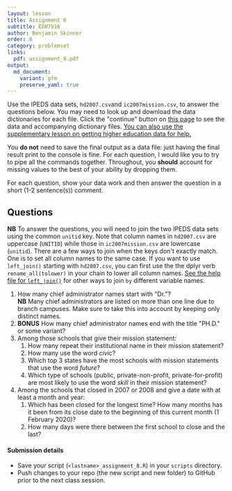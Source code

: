 ```yaml
---
layout: lesson
title: Assignment 8
subtitle: EDH7916
author: Benjamin Skinner
order: 8
category: problemset
links:
  pdf: assignment_8.pdf
output:
  md_document:
    variant: gfm
    preserve_yaml: true
---
```


Use the IPEDS data sets, `hd2007.csv`and `ic2007mission.csv`, to
answer the questions below. You may need to look up and download the
data dictionaries for each file. Click the "continue" button on [this
page](https://nces.ed.gov/ipeds/datacenter/DataFiles.aspx?goToReportId=7)
to see the data and accompanying dictionary files. [You can also use
the supplementary lesson on getting higher education data for
help.](../lessons/getting_data.html)

You **do not** need to save the final output as a data file: just
having the final result print to the console is fine. For each
question, I would like you to try to pipe all the commands
together. Throughout, you **should** account for missing values to the
best of your ability by dropping them.

For each question, show your data work and then answer the question in
a short (1-2 sentence(s)) comment. 

## Questions

**NB** To answer the questions, you will need to join the two IPEDS
data sets using the common `unitid` key. Note that column names in
`hd2007.csv` are uppercase (`UNITID`) while those in
`ic2007mission.csv` are lowercase (`unitid`). There are a few ways to
join when the keys don't exactly match. One is to set all column names
to the same case. If you want to use `left_join()` starting with
`hd2007.csv`, you can first use the the dplyr verb
`rename_all(tolower)` in your chain to lower all column names. [See
the help file for
`left_join()`](https://dplyr.tidyverse.org/reference/join.html) for
other ways to join `by` different variable names.

1. How many chief administrator names start with "Dr."?  
   **NB** Many
   chief administrators are listed on more than one line due to branch
   campuses. Make sure to take this into account by keeping only
   distinct names.
1. **BONUS** How many chief administrator names end with the title "PH.D." or
   some variant?
1. Among those schools that give their mission statement:
   1. How many repeat their institutional name in their mission
   statement?  
   1. How many use the word _civic_?
   1. Which top 3 states have the most schools with mission statements
      that use the word _future_?  
   1. Which type of schools (public, private-non-profit,
      private-for-profit) are most likely to use the word _skill_ in
      their mission statement?
1. Among the schools that closed in 2007 or 2008 and give a date with
   at least a month and year:
   1. Which has been closed for the longest time? How many months has
      it been from its close date to the beginning of this current
      month (1 February 2020)?  
   1. How many days were there between the first school to close and
      the last?

#### Submission details

- Save your script (`<lastname>_assignment_8.R`) in your `scripts`
  directory.
- Push changes to your repo (the new script and new folder) to GitHub
  prior to the next class session.
